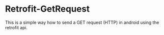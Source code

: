 # Retrofit-GetRequest

This is a simple way how to send a GET request (HTTP) in android using the retrofit api.
